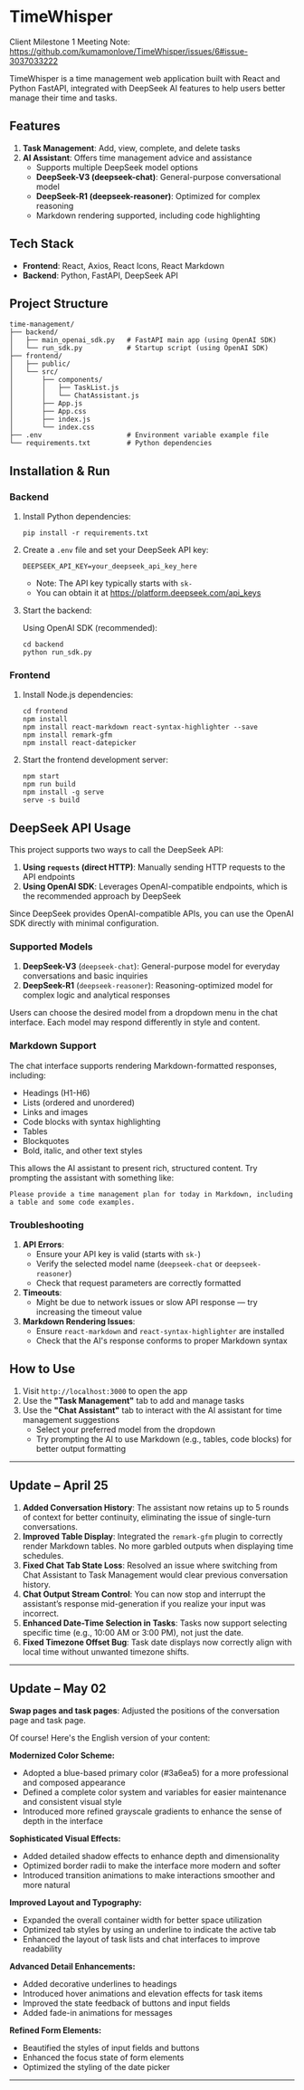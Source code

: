 # TimeWhisper

Client Milestone 1 Meeting Note: https://github.com/kumamonlove/TimeWhisper/issues/6#issue-3037033222



TimeWhisper is a time management web application built with React and Python FastAPI, integrated with DeepSeek AI features to help users better manage their time and tasks.

## Features

1. **Task Management**: Add, view, complete, and delete tasks
2. **AI Assistant**: Offers time management advice and assistance
   - Supports multiple DeepSeek model options
   - **DeepSeek-V3 (deepseek-chat)**: General-purpose conversational model
   - **DeepSeek-R1 (deepseek-reasoner)**: Optimized for complex reasoning
   - Markdown rendering supported, including code highlighting

## Tech Stack

- **Frontend**: React, Axios, React Icons, React Markdown
- **Backend**: Python, FastAPI, DeepSeek API

## Project Structure

```
time-management/
├── backend/
│   ├── main_openai_sdk.py   # FastAPI main app (using OpenAI SDK)
│   └── run_sdk.py           # Startup script (using OpenAI SDK)
├── frontend/
│   ├── public/
│   └── src/
│       ├── components/
│       │   ├── TaskList.js
│       │   └── ChatAssistant.js
│       ├── App.js
│       ├── App.css
│       ├── index.js
│       └── index.css
├── .env                     # Environment variable example file
└── requirements.txt         # Python dependencies
```

## Installation & Run

### Backend

1. Install Python dependencies:

   ```
   pip install -r requirements.txt
   ```

2. Create a `.env` file and set your DeepSeek API key:

   ```
   DEEPSEEK_API_KEY=your_deepseek_api_key_here
   ```

   - Note: The API key typically starts with `sk-`
   - You can obtain it at https://platform.deepseek.com/api_keys

3. Start the backend:

   Using OpenAI SDK (recommended):

   ```
   cd backend
   python run_sdk.py
   ```

### Frontend

1. Install Node.js dependencies:

   ```
   cd frontend
   npm install
   npm install react-markdown react-syntax-highlighter --save
   npm install remark-gfm
   npm install react-datepicker
   ```

2. Start the frontend development server:

   ```
   npm start
   npm run build
   npm install -g serve
   serve -s build
   ```

## DeepSeek API Usage

This project supports two ways to call the DeepSeek API:

1. **Using `requests` (direct HTTP)**: Manually sending HTTP requests to the API endpoints
2. **Using OpenAI SDK**: Leverages OpenAI-compatible endpoints, which is the recommended approach by DeepSeek

Since DeepSeek provides OpenAI-compatible APIs, you can use the OpenAI SDK directly with minimal configuration.

### Supported Models

1. **DeepSeek-V3** (`deepseek-chat`): General-purpose model for everyday conversations and basic inquiries
2. **DeepSeek-R1** (`deepseek-reasoner`): Reasoning-optimized model for complex logic and analytical responses

Users can choose the desired model from a dropdown menu in the chat interface. Each model may respond differently in style and content.

### Markdown Support

The chat interface supports rendering Markdown-formatted responses, including:

- Headings (H1-H6)
- Lists (ordered and unordered)
- Links and images
- Code blocks with syntax highlighting
- Tables
- Blockquotes
- Bold, italic, and other text styles

This allows the AI assistant to present rich, structured content. Try prompting the assistant with something like:

```
Please provide a time management plan for today in Markdown, including a table and some code examples.
```

### Troubleshooting

1. **API Errors**:
   - Ensure your API key is valid (starts with `sk-`)
   - Verify the selected model name (`deepseek-chat` or `deepseek-reasoner`)
   - Check that request parameters are correctly formatted
2. **Timeouts**:
   - Might be due to network issues or slow API response — try increasing the timeout value
3. **Markdown Rendering Issues**:
   - Ensure `react-markdown` and `react-syntax-highlighter` are installed
   - Check that the AI's response conforms to proper Markdown syntax

## How to Use

1. Visit `http://localhost:3000` to open the app
2. Use the **"Task Management"** tab to add and manage tasks
3. Use the **"Chat Assistant"** tab to interact with the AI assistant for time management suggestions
   - Select your preferred model from the dropdown
   - Try prompting the AI to use Markdown (e.g., tables, code blocks) for better output formatting

------

## Update – April 25

1. **Added Conversation History**:
    The assistant now retains up to 5 rounds of context for better continuity, eliminating the issue of single-turn conversations.
2. **Improved Table Display**:
    Integrated the `remark-gfm` plugin to correctly render Markdown tables. No more garbled outputs when displaying time schedules.
3. **Fixed Chat Tab State Loss**:
    Resolved an issue where switching from Chat Assistant to Task Management would clear previous conversation history.
4. **Chat Output Stream Control**:
    You can now stop and interrupt the assistant’s response mid-generation if you realize your input was incorrect.
5. **Enhanced Date-Time Selection in Tasks**:
    Tasks now support selecting specific time (e.g., 10:00 AM or 3:00 PM), not just the date.
6. **Fixed Timezone Offset Bug**:
    Task date displays now correctly align with local time without unwanted timezone shifts.

------

## Update – May 02

**Swap pages and task pages**:
Adjusted the positions of the conversation page and task page.

Of course! Here's the English version of your content:

**Modernized Color Scheme:**

- Adopted a blue-based primary color (#3a6ea5) for a more professional and composed appearance
- Defined a complete color system and variables for easier maintenance and consistent visual style
- Introduced more refined grayscale gradients to enhance the sense of depth in the interface

**Sophisticated Visual Effects:**

- Added detailed shadow effects to enhance depth and dimensionality
- Optimized border radii to make the interface more modern and softer
- Introduced transition animations to make interactions smoother and more natural

**Improved Layout and Typography:**

- Expanded the overall container width for better space utilization
- Optimized tab styles by using an underline to indicate the active tab
- Enhanced the layout of task lists and chat interfaces to improve readability

**Advanced Detail Enhancements:**

- Added decorative underlines to headings
- Introduced hover animations and elevation effects for task items
- Improved the state feedback of buttons and input fields
- Added fade-in animations for messages

**Refined Form Elements:**

- Beautified the styles of input fields and buttons
- Enhanced the focus state of form elements
- Optimized the styling of the date picker

------

